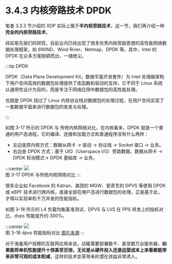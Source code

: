 # 3.4.3 内核旁路技术 DPDK

笔者 3.3.3 节介绍的 XDP 实际上属于**半内核旁路技术**，这一节，我们再介绍一种**完全的内核旁路技术**。

经前辈先驱们的研究，目前业内已经出现了很多优秀内核旁路思想的高性能网络数据处理框架，如 6WIND、Wind River、Netmap、DPDK 等。其中，Intel 的 DPDK 在众多方案脱颖而出，一骑绝尘。

:::tip DPDK

DPDK（Data Plane Development Kit，数据平面开发套件）为 Intel 处理器架构下用户空间高效的数据包处理提供了库函数和驱动的支持，它不同于 Linux 系统以通用性设计为目的，而是专注于网络应用中数据包的高性能处理。

也就是 DPDK 绕过了 Linux 内核协议栈对数据包的处理过程，在用户空间实现了一套数据平面来进行数据包的收发与处理。

:::

如图 3-17 所示的 DPDK 与 传统内核网络对比，在内核看来，DPDK 就是一个普通的用户态进程，它的编译、连接和加载方式和普通程序没有什么两样：

- 左边是原内核方式：数据从网卡 -> 驱动 -> 协议栈 -> Socket 接口 -> 业务。
- 右边是 DPDK 方式：基于 UIO（Userspace I/O）旁路数据。数据从网卡 -> DPDK 轮询模式-> DPDK 基础库 -> 业务。

:::center
  ![](../assets/dpdk.png)<br/>
 图 3-17 DPDK 与传统内核网络对比
:::

很多企业如 Facebook 的 Katran、美团的 MGW、爱奇艺的 DPVS 等使用 DPDK 或 eBPF 技术进行跨内核，直接全部在用户态进行数据包的处理，正是基于此，才得以实现单机千万并发的性能指标。

如图 3-18 所示的 L4 负载均衡基准测试，DPVS 与 LVS 在 PPS 转发上的指标对比，dvps 性能提升约 300%。

:::center
  ![](../assets/dpvs-performance.png)<br/>
 图 3-18 dpvs 性能指标对比 [图片来源](https://github.com/iqiyi/dpvs)
:::

对于海量用户规模的互联网应用来说，动辄需要部署数千、甚至数万台服务器，**如果能将单机性能提升十倍甚至百倍，无论是从硬件投入还是运营成本上来看都能带来非常可观的成本削减**，这样的技术变革带来的潜在效益非常诱人。

